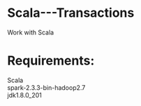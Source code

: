 # Scala---Transactions
Work with Scala

# Requirements:
Scala</br>
spark-2.3.3-bin-hadoop2.7</br>
jdk1.8.0_201</br>
